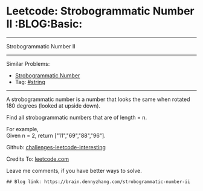 # Leetcode: Strobogrammatic Number II     :BLOG:Basic:


---

Strobogrammatic Number II  

---

Similar Problems:  
-   [Strobogrammatic Number](https://brain.dennyzhang.com/strobogrammatic-number)
-   Tag: [#string](https://brain.dennyzhang.com/tag/string)

---

A strobogrammatic number is a number that looks the same when rotated 180 degrees (looked at upside down).  

Find all strobogrammatic numbers that are of length = n.  

For example,  
Given n = 2, return ["11","69","88","96"].  

Github: [challenges-leetcode-interesting](https://github.com/DennyZhang/challenges-leetcode-interesting/tree/master/strobogrammatic-number-ii)  

Credits To: [leetcode.com](https://leetcode.com/problems/strobogrammatic-number-ii/description/)  

Leave me comments, if you have better ways to solve.  

    ## Blog link: https://brain.dennyzhang.com/strobogrammatic-number-ii